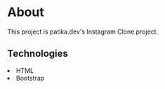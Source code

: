 <h1>About</h1>
<p>This project is patika.dev's Instagram Clone project.</p>

<h2>Technologies</h2>

<li>HTML</li>
<li>Bootstrap</li>
